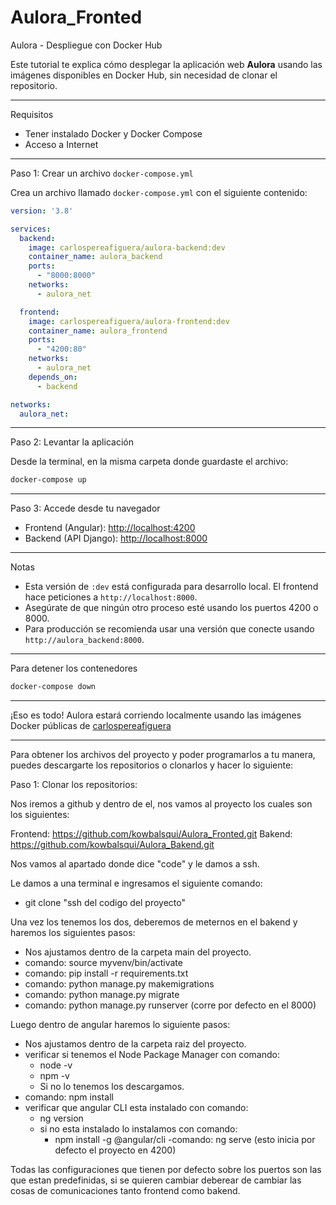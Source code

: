 # Aulora_Fronted

Aulora - Despliegue con Docker Hub

Este tutorial te explica cómo desplegar la aplicación web **Aulora** usando las imágenes disponibles en Docker Hub, sin necesidad de clonar el repositorio.

---

Requisitos

- Tener instalado Docker y Docker Compose
- Acceso a Internet

---

Paso 1: Crear un archivo `docker-compose.yml`

Crea un archivo llamado `docker-compose.yml` con el siguiente contenido:

```yaml
version: '3.8'

services:
  backend:
    image: carlospereafiguera/aulora-backend:dev
    container_name: aulora_backend
    ports:
      - "8000:8000"
    networks:
      - aulora_net

  frontend:
    image: carlospereafiguera/aulora-frontend:dev
    container_name: aulora_frontend
    ports:
      - "4200:80"
    networks:
      - aulora_net
    depends_on:
      - backend

networks:
  aulora_net:
```

---

Paso 2: Levantar la aplicación

Desde la terminal, en la misma carpeta donde guardaste el archivo:

```bash
docker-compose up
```

---

Paso 3: Accede desde tu navegador

- Frontend (Angular): [http://localhost:4200](http://localhost:4200)
- Backend (API Django): [http://localhost:8000](http://localhost:8000)

---

Notas

- Esta versión de `:dev` está configurada para desarrollo local. El frontend hace peticiones a `http://localhost:8000`.
- Asegúrate de que ningún otro proceso esté usando los puertos 4200 o 8000.
- Para producción se recomienda usar una versión que conecte usando `http://aulora_backend:8000`.

---

Para detener los contenedores

```bash
docker-compose down
```

---

¡Eso es todo! Aulora estará corriendo localmente usando las imágenes Docker públicas de [carlospereafiguera](https://hub.docker.com/u/carlospereafiguera)

------------------------------------------------------------------------------------------------------------------------------------------------------------------

Para obtener los archivos del proyecto y poder programarlos a tu manera, puedes descargarte los repositorios o clonarlos y hacer lo siguiente: 

Paso 1: Clonar los repositorios:

Nos iremos a github y dentro de el, nos vamos al proyecto los cuales son los siguientes: 

Frontend: https://github.com/kowbalsqui/Aulora_Fronted.git
Bakend: https://github.com/kowbalsqui/Aulora_Bakend.git

Nos vamos al apartado donde dice "code" y le damos a ssh.

Le damos a una terminal e ingresamos el siguiente comando:

- git clone "ssh del codigo del proyecto"

Una vez los tenemos los dos, deberemos de meternos en el bakend y haremos los siguientes pasos: 

- Nos ajustamos dentro de la carpeta main del proyecto.
- comando: source myvenv/bin/activate
- comando: pip install -r requirements.txt
- comando: python manage.py makemigrations
- comando: python manage.py migrate
- comando: python manage.py runserver (corre por defecto en el 8000)

Luego dentro de angular haremos lo siguiente pasos: 

- Nos ajustamos dentro de la carpeta raiz del proyecto.
- verificar si tenemos el Node Package Manager con comando:
    - node -v
    - npm -v
    - Si no lo tenemos los descargamos.
- comando: npm install
- verificar que angular CLI esta instalado con comando:
    - ng version
    - si no esta instalado lo instalamos con comando:
        - npm install -g @angular/cli
-comando: ng serve (esto inicia por defecto el proyecto en 4200)

Todas las configuraciones que tienen por defecto sobre los puertos son las que estan predefinidas, si se quieren cambiar deberear de cambiar las cosas de comunicaciones tanto frontend como bakend. 
